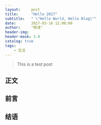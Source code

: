 ```yaml
---
layout:     post
title:      "Hello 2017"
subtitle:   " \"Hello World, Hello Blog\""
date:       2017-03-16 12:00:00
author:     "杨浅"
header-img:  
header-mask: 3.0
catalog: true
tags:
    - 生活
---
```


> This is a test post
## 正文

## 前言

## 结语
